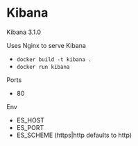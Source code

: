# Kibana

Kibana 3.1.0

Uses Nginx to serve Kibana

* `docker build -t kibana .`
* `docker run kibana`

Ports

* 80

Env

* ES_HOST
* ES_PORT
* ES_SCHEME (https|http defaults to http)
